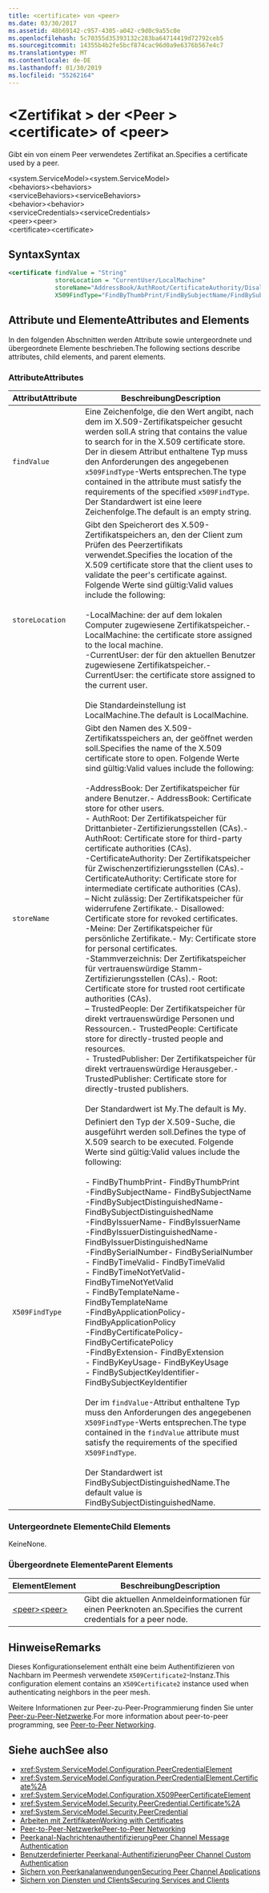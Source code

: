 ```yaml
---
title: <certificate> von <peer>
ms.date: 03/30/2017
ms.assetid: 48b69142-c957-4305-a042-c9d0c9a55c0e
ms.openlocfilehash: 5c70355d35393132c283ba64714419d72792ceb5
ms.sourcegitcommit: 14355b4b2fe5bcf874cac96d0a9e6376b567e4c7
ms.translationtype: MT
ms.contentlocale: de-DE
ms.lasthandoff: 01/30/2019
ms.locfileid: "55262164"
---
```

# <a name="certificate-of-peer"></a><span data-ttu-id="7384d-102">\<Zertifikat > der \<Peer ></span><span class="sxs-lookup"><span data-stu-id="7384d-102">\<certificate> of \<peer></span></span>
<span data-ttu-id="7384d-103">Gibt ein von einem Peer verwendetes Zertifikat an.</span><span class="sxs-lookup"><span data-stu-id="7384d-103">Specifies a certificate used by a peer.</span></span>  
  
 <span data-ttu-id="7384d-104">\<system.ServiceModel></span><span class="sxs-lookup"><span data-stu-id="7384d-104">\<system.ServiceModel></span></span>  
<span data-ttu-id="7384d-105">\<behaviors></span><span class="sxs-lookup"><span data-stu-id="7384d-105">\<behaviors></span></span>  
<span data-ttu-id="7384d-106">\<serviceBehaviors></span><span class="sxs-lookup"><span data-stu-id="7384d-106">\<serviceBehaviors></span></span>  
<span data-ttu-id="7384d-107">\<behavior></span><span class="sxs-lookup"><span data-stu-id="7384d-107">\<behavior></span></span>  
<span data-ttu-id="7384d-108">\<serviceCredentials></span><span class="sxs-lookup"><span data-stu-id="7384d-108">\<serviceCredentials></span></span>  
<span data-ttu-id="7384d-109">\<peer></span><span class="sxs-lookup"><span data-stu-id="7384d-109">\<peer></span></span>  
<span data-ttu-id="7384d-110">\<certificate></span><span class="sxs-lookup"><span data-stu-id="7384d-110">\<certificate></span></span>  
  
## <a name="syntax"></a><span data-ttu-id="7384d-111">Syntax</span><span class="sxs-lookup"><span data-stu-id="7384d-111">Syntax</span></span>  
  
```xml  
<certificate findValue = "String"
             storeLocation = "CurrentUser/LocalMachine"
             storeName="AddressBook/AuthRoot/CertificateAuthority/Disallowed/My/Root/TrustedPeople/TrustedPublisher"
             X509FindType="FindByThumbPrint/FindBySubjectName/FindBySubjectDistinguishedName/FindByIssuerName/FindByIssuerDistinguishedName/FindBySerialNumber/FindByTimeValid/FindByTimeNotYetValid/FindByTemplateName/FindByApplicationPolicy/FindByCertificatePolicy/FindByExtension/FindByKeyUsage/FindBySubjectKeyIdentifier" />
```  
  
## <a name="attributes-and-elements"></a><span data-ttu-id="7384d-112">Attribute und Elemente</span><span class="sxs-lookup"><span data-stu-id="7384d-112">Attributes and Elements</span></span>  
 <span data-ttu-id="7384d-113">In den folgenden Abschnitten werden Attribute sowie untergeordnete und übergeordnete Elemente beschrieben.</span><span class="sxs-lookup"><span data-stu-id="7384d-113">The following sections describe attributes, child elements, and parent elements.</span></span>  
  
### <a name="attributes"></a><span data-ttu-id="7384d-114">Attribute</span><span class="sxs-lookup"><span data-stu-id="7384d-114">Attributes</span></span>  
  
|<span data-ttu-id="7384d-115">Attribut</span><span class="sxs-lookup"><span data-stu-id="7384d-115">Attribute</span></span>|<span data-ttu-id="7384d-116">Beschreibung</span><span class="sxs-lookup"><span data-stu-id="7384d-116">Description</span></span>|  
|---------------|-----------------|  
|`findValue`|<span data-ttu-id="7384d-117">Eine Zeichenfolge, die den Wert angibt, nach dem im X.509-Zertifikatspeicher gesucht werden soll.</span><span class="sxs-lookup"><span data-stu-id="7384d-117">A string that contains the value to search for in the X.509 certificate store.</span></span> <span data-ttu-id="7384d-118">Der in diesem Attribut enthaltene Typ muss den Anforderungen des angegebenen `x509FindType`-Werts entsprechen.</span><span class="sxs-lookup"><span data-stu-id="7384d-118">The type contained in the attribute must satisfy the requirements of the specified `x509FindType`.</span></span> <span data-ttu-id="7384d-119">Der Standardwert ist eine leere Zeichenfolge.</span><span class="sxs-lookup"><span data-stu-id="7384d-119">The default is an empty string.</span></span>|  
|`storeLocation`|<span data-ttu-id="7384d-120">Gibt den Speicherort des X.509-Zertifikatspeichers an, den der Client zum Prüfen des Peerzertifikats verwendet.</span><span class="sxs-lookup"><span data-stu-id="7384d-120">Specifies the location of the X.509 certificate store that the client uses to validate the peer's certificate against.</span></span> <span data-ttu-id="7384d-121">Folgende Werte sind gültig:</span><span class="sxs-lookup"><span data-stu-id="7384d-121">Valid values include the following:</span></span><br /><br /> <span data-ttu-id="7384d-122">-LocalMachine: der auf dem lokalen Computer zugewiesene Zertifikatspeicher.</span><span class="sxs-lookup"><span data-stu-id="7384d-122">-   LocalMachine: the certificate store assigned to the local machine.</span></span><br /><span data-ttu-id="7384d-123">-CurrentUser: der für den aktuellen Benutzer zugewiesene Zertifikatspeicher.</span><span class="sxs-lookup"><span data-stu-id="7384d-123">-   CurrentUser: the certificate store assigned to the current user.</span></span><br /><br /> <span data-ttu-id="7384d-124">Die Standardeinstellung ist LocalMachine.</span><span class="sxs-lookup"><span data-stu-id="7384d-124">The default is LocalMachine.</span></span>|  
|`storeName`|<span data-ttu-id="7384d-125">Gibt den Namen des X.509-Zertifikatsspeichers an, der geöffnet werden soll.</span><span class="sxs-lookup"><span data-stu-id="7384d-125">Specifies the name of the X.509 certificate store to open.</span></span> <span data-ttu-id="7384d-126">Folgende Werte sind gültig:</span><span class="sxs-lookup"><span data-stu-id="7384d-126">Valid values include the following:</span></span><br /><br /> <span data-ttu-id="7384d-127">-AddressBook: Der Zertifikatspeicher für andere Benutzer.</span><span class="sxs-lookup"><span data-stu-id="7384d-127">-   AddressBook: Certificate store for other users.</span></span><br /><span data-ttu-id="7384d-128">-   AuthRoot: Der Zertifikatspeicher für Drittanbieter-Zertifizierungsstellen (CAs).</span><span class="sxs-lookup"><span data-stu-id="7384d-128">-   AuthRoot: Certificate store for third-party certificate authorities (CAs).</span></span><br /><span data-ttu-id="7384d-129">-CertificateAuthority: Der Zertifikatspeicher für Zwischenzertifizierungsstellen (CAs).</span><span class="sxs-lookup"><span data-stu-id="7384d-129">-   CertificateAuthority: Certificate store for intermediate certificate authorities (CAs).</span></span><br /><span data-ttu-id="7384d-130">– Nicht zulässig: Der Zertifikatspeicher für widerrufene Zertifikate.</span><span class="sxs-lookup"><span data-stu-id="7384d-130">-   Disallowed: Certificate store for revoked certificates.</span></span><br /><span data-ttu-id="7384d-131">-Meine: Der Zertifikatspeicher für persönliche Zertifikate.</span><span class="sxs-lookup"><span data-stu-id="7384d-131">-   My: Certificate store for personal certificates.</span></span><br /><span data-ttu-id="7384d-132">-Stammverzeichnis: Der Zertifikatspeicher für vertrauenswürdige Stamm-Zertifizierungsstellen (CAs).</span><span class="sxs-lookup"><span data-stu-id="7384d-132">-   Root: Certificate store for trusted root certificate authorities (CAs).</span></span><br /><span data-ttu-id="7384d-133">– TrustedPeople: Der Zertifikatspeicher für direkt vertrauenswürdige Personen und Ressourcen.</span><span class="sxs-lookup"><span data-stu-id="7384d-133">-   TrustedPeople: Certificate store for directly-trusted people and resources.</span></span><br /><span data-ttu-id="7384d-134">-   TrustedPublisher: Der Zertifikatspeicher für direkt vertrauenswürdige Herausgeber.</span><span class="sxs-lookup"><span data-stu-id="7384d-134">-   TrustedPublisher: Certificate store for directly-trusted publishers.</span></span><br /><br /> <span data-ttu-id="7384d-135">Der Standardwert ist My.</span><span class="sxs-lookup"><span data-stu-id="7384d-135">The default is My.</span></span>|  
|`X509FindType`|<span data-ttu-id="7384d-136">Definiert den Typ der X.509-Suche, die ausgeführt werden soll.</span><span class="sxs-lookup"><span data-stu-id="7384d-136">Defines the type of X.509 search to be executed.</span></span> <span data-ttu-id="7384d-137">Folgende Werte sind gültig:</span><span class="sxs-lookup"><span data-stu-id="7384d-137">Valid values include the following:</span></span><br /><br /> <span data-ttu-id="7384d-138">-   FindByThumbPrint</span><span class="sxs-lookup"><span data-stu-id="7384d-138">-   FindByThumbPrint</span></span><br /><span data-ttu-id="7384d-139">-FindBySubjectName</span><span class="sxs-lookup"><span data-stu-id="7384d-139">-   FindBySubjectName</span></span><br /><span data-ttu-id="7384d-140">-FindBySubjectDistinguishedName</span><span class="sxs-lookup"><span data-stu-id="7384d-140">-   FindBySubjectDistinguishedName</span></span><br /><span data-ttu-id="7384d-141">-FindByIssuerName</span><span class="sxs-lookup"><span data-stu-id="7384d-141">-   FindByIssuerName</span></span><br /><span data-ttu-id="7384d-142">-FindByIssuerDistinguishedName</span><span class="sxs-lookup"><span data-stu-id="7384d-142">-   FindByIssuerDistinguishedName</span></span><br /><span data-ttu-id="7384d-143">-FindBySerialNumber</span><span class="sxs-lookup"><span data-stu-id="7384d-143">-   FindBySerialNumber</span></span><br /><span data-ttu-id="7384d-144">-   FindByTimeValid</span><span class="sxs-lookup"><span data-stu-id="7384d-144">-   FindByTimeValid</span></span><br /><span data-ttu-id="7384d-145">-   FindByTimeNotYetValid</span><span class="sxs-lookup"><span data-stu-id="7384d-145">-   FindByTimeNotYetValid</span></span><br /><span data-ttu-id="7384d-146">-   FindByTemplateName</span><span class="sxs-lookup"><span data-stu-id="7384d-146">-   FindByTemplateName</span></span><br /><span data-ttu-id="7384d-147">-FindByApplicationPolicy</span><span class="sxs-lookup"><span data-stu-id="7384d-147">-   FindByApplicationPolicy</span></span><br /><span data-ttu-id="7384d-148">-FindByCertificatePolicy</span><span class="sxs-lookup"><span data-stu-id="7384d-148">-   FindByCertificatePolicy</span></span><br /><span data-ttu-id="7384d-149">-FindByExtension</span><span class="sxs-lookup"><span data-stu-id="7384d-149">-   FindByExtension</span></span><br /><span data-ttu-id="7384d-150">-   FindByKeyUsage</span><span class="sxs-lookup"><span data-stu-id="7384d-150">-   FindByKeyUsage</span></span><br /><span data-ttu-id="7384d-151">-   FindBySubjectKeyIdentifier</span><span class="sxs-lookup"><span data-stu-id="7384d-151">-   FindBySubjectKeyIdentifier</span></span><br /><br /> <span data-ttu-id="7384d-152">Der im `findValue`-Attribut enthaltene Typ muss den Anforderungen des angegebenen `X509FindType`-Werts entsprechen.</span><span class="sxs-lookup"><span data-stu-id="7384d-152">The type contained in the `findValue` attribute must satisfy the requirements of the specified `X509FindType`.</span></span><br /><br /> <span data-ttu-id="7384d-153">Der Standardwert ist FindBySubjectDistinguishedName.</span><span class="sxs-lookup"><span data-stu-id="7384d-153">The default value is FindBySubjectDistinguishedName.</span></span>|  
  
### <a name="child-elements"></a><span data-ttu-id="7384d-154">Untergeordnete Elemente</span><span class="sxs-lookup"><span data-stu-id="7384d-154">Child Elements</span></span>  
 <span data-ttu-id="7384d-155">Keine</span><span class="sxs-lookup"><span data-stu-id="7384d-155">None.</span></span>  
  
### <a name="parent-elements"></a><span data-ttu-id="7384d-156">Übergeordnete Elemente</span><span class="sxs-lookup"><span data-stu-id="7384d-156">Parent Elements</span></span>  
  
|<span data-ttu-id="7384d-157">Element</span><span class="sxs-lookup"><span data-stu-id="7384d-157">Element</span></span>|<span data-ttu-id="7384d-158">Beschreibung</span><span class="sxs-lookup"><span data-stu-id="7384d-158">Description</span></span>|  
|-------------|-----------------|  
|[<span data-ttu-id="7384d-159">\<peer></span><span class="sxs-lookup"><span data-stu-id="7384d-159">\<peer></span></span>](../../../../../docs/framework/configure-apps/file-schema/wcf/peer-of-servicecredentials.md)|<span data-ttu-id="7384d-160">Gibt die aktuellen Anmeldeinformationen für einen Peerknoten an.</span><span class="sxs-lookup"><span data-stu-id="7384d-160">Specifies the current credentials for a peer node.</span></span>|  
  
## <a name="remarks"></a><span data-ttu-id="7384d-161">Hinweise</span><span class="sxs-lookup"><span data-stu-id="7384d-161">Remarks</span></span>  
 <span data-ttu-id="7384d-162">Dieses Konfigurationselement enthält eine beim Authentifizieren von Nachbarn im Peermesh verwendete `X509Certificate2`-Instanz.</span><span class="sxs-lookup"><span data-stu-id="7384d-162">This configuration element contains an `X509Certificate2` instance used when authenticating neighbors in the peer mesh.</span></span>  
  
 <span data-ttu-id="7384d-163">Weitere Informationen zur Peer-zu-Peer-Programmierung finden Sie unter [Peer-zu-Peer-Netzwerke](../../../../../docs/framework/wcf/feature-details/peer-to-peer-networking.md).</span><span class="sxs-lookup"><span data-stu-id="7384d-163">For more information about peer-to-peer programming, see [Peer-to-Peer Networking](../../../../../docs/framework/wcf/feature-details/peer-to-peer-networking.md).</span></span>  
  
## <a name="see-also"></a><span data-ttu-id="7384d-164">Siehe auch</span><span class="sxs-lookup"><span data-stu-id="7384d-164">See also</span></span>
- <xref:System.ServiceModel.Configuration.PeerCredentialElement>
- <xref:System.ServiceModel.Configuration.PeerCredentialElement.Certificate%2A>
- <xref:System.ServiceModel.Configuration.X509PeerCertificateElement>
- <xref:System.ServiceModel.Security.PeerCredential.Certificate%2A>
- <xref:System.ServiceModel.Security.PeerCredential>
- [<span data-ttu-id="7384d-165">Arbeiten mit Zertifikaten</span><span class="sxs-lookup"><span data-stu-id="7384d-165">Working with Certificates</span></span>](../../../../../docs/framework/wcf/feature-details/working-with-certificates.md)
- [<span data-ttu-id="7384d-166">Peer-to-Peer-Netzwerke</span><span class="sxs-lookup"><span data-stu-id="7384d-166">Peer-to-Peer Networking</span></span>](../../../../../docs/framework/wcf/feature-details/peer-to-peer-networking.md)
- [<span data-ttu-id="7384d-167">Peerkanal-Nachrichtenauthentifizierung</span><span class="sxs-lookup"><span data-stu-id="7384d-167">Peer Channel Message Authentication</span></span>](https://msdn.microsoft.com/library/80e73386-514e-4c30-9e4a-b9ca8c173a95)
- [<span data-ttu-id="7384d-168">Benutzerdefinierter Peerkanal-Authentifizierung</span><span class="sxs-lookup"><span data-stu-id="7384d-168">Peer Channel Custom Authentication</span></span>](https://msdn.microsoft.com/library/4aa8a82e-41a8-48e2-8621-7e1cbabdca7c)
- [<span data-ttu-id="7384d-169">Sichern von Peerkanalanwendungen</span><span class="sxs-lookup"><span data-stu-id="7384d-169">Securing Peer Channel Applications</span></span>](../../../../../docs/framework/wcf/feature-details/securing-peer-channel-applications.md)
- [<span data-ttu-id="7384d-170">Sichern von Diensten und Clients</span><span class="sxs-lookup"><span data-stu-id="7384d-170">Securing Services and Clients</span></span>](../../../../../docs/framework/wcf/feature-details/securing-services-and-clients.md)
